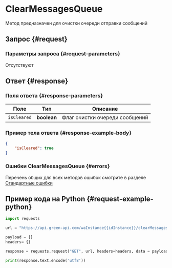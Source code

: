 # ClearMessagesQueue

Метод предназначен для очистки очереди отправки сообщений

## Запрос {#request}

### Параметры запроса {#request-parameters}

Отсутствуют

## Ответ {#response}

### Поля ответа {#response-parameters}

Поле | Тип |  Описание
----- | ----- | ----- 
`isCleared` | **boolean** | Флаг очистки очереди сообщений

### Пример тела ответа {#response-example-body}

```json
{
    "isCleared": true
}
```

### Ошибки ClearMessagesQueue {#errors}

Перечень общих для всех методов ошибок смотрите в разделе [Стандартные ошибки](/api/common-errors)

## Пример кода на Python  {#request-example-python}

```python
import requests

url = "https://api.green-api.com/waInstance{{idInstance}}/clearMessagesQueue/{{apiTokenInstance}}"

payload = {}
headers= {}

response = requests.request("GET", url, headers=headers, data = payload)

print(response.text.encode('utf8'))
```